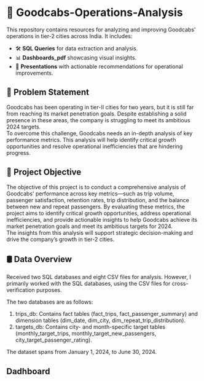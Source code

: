 # 🚕 Goodcabs-Operations-Analysis

This repository contains resources for analyzing and improving Goodcabs' operations in tier-2 cities across India. It includes:

- 🛠️ **SQL Queries** for data extraction and analysis.
- 📊 **Dashboards_pdf** showcasing visual insights.
- 📑 **Presentations** with actionable recommendations for operational improvements.

## 🔎 Problem Statement

Goodcabs has been operating in tier-II cities for two years, but it is still far from reaching its market penetration goals. Despite establishing a solid presence in these areas, the company is struggling to meet its ambitious 2024 targets.  
To overcome this challenge, Goodcabs needs an in-depth analysis of key performance metrics. This analysis will help identify critical growth opportunities and resolve operational inefficiencies that are hindering progress.

## 🎯 Project Objective

The objective of this project is to conduct a comprehensive analysis of Goodcabs' performance across key metrics—such as trip volume, passenger satisfaction, retention rates, trip distribution, and the balance between new and repeat passengers. By evaluating these metrics, the project aims to identify critical growth opportunities, address operational inefficiencies, and provide actionable insights to help Goodcabs achieve its market penetration goals and meet its ambitious targets for 2024.  
The insights from this analysis will support strategic decision-making and drive the company’s growth in tier-2 cities.

## 🛢 Data Overview

Received two SQL databases and eight CSV files for analysis. However, I primarily worked with the SQL databases, using the CSV files for cross-verification purposes.

The two databases are as follows:

1. trips_db: Contains fact tables (fact_trips, fact_passenger_summary) and dimension tables (dim_date, dim_city, dim_repeat_trip_distribution).
2. targets_db: Contains city- and month-specific target tables (monthly_target_trips, monthly_target_new_passengers, city_target_passenger_rating).

The dataset spans from January 1, 2024, to June 30, 2024.

## Dadhboard

